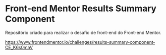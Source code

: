 # Front-end Mentor Results Summary Component

Repositório criado para realizar o desafio de front-end do Front-end Mentor.

https://www.frontendmentor.io/challenges/results-summary-component-CE_K6s0maV
